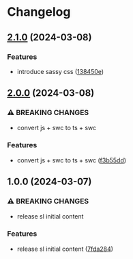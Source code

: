 # Changelog

## [2.1.0](https://github.com/MoonbamiOfficial/sassy-css/compare/v2.0.0...v2.1.0) (2024-03-08)


### Features

* introduce sassy css ([138450e](https://github.com/MoonbamiOfficial/sassy-css/commit/138450eb680f0347b705b5181c5b8e841ff1f061))

## [2.0.0](https://github.com/MoonbamiOfficial/sassy-library/compare/v1.0.0...v2.0.0) (2024-03-08)


### ⚠ BREAKING CHANGES

* convert js + swc to ts + swc

### Features

* convert js + swc to ts + swc ([f3b55dd](https://github.com/MoonbamiOfficial/sassy-library/commit/f3b55dd26e0bcefbb4116a28bfc9baf9cc8a32c0))

## 1.0.0 (2024-03-07)


### ⚠ BREAKING CHANGES

* release sl initial content

### Features

* release sl initial content ([7fda284](https://github.com/MoonbamiOfficial/sassy-library/commit/7fda284dc2d68348b2a43d5a29a83392d56f77a5))
